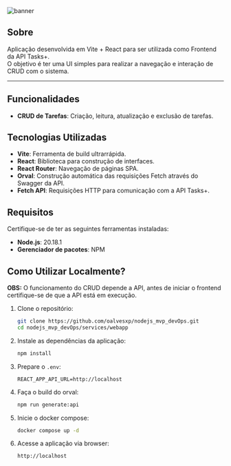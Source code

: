 <img src="https://i.imgur.com/Mj19Rqs.png" alt="banner" />

## Sobre
Aplicação desenvolvida em Vite + React para ser utilizada como Frontend da API Tasks+.</br>
O objetivo é ter uma UI simples para realizar a navegação e interação de CRUD com o sistema.

---

## Funcionalidades
- **CRUD de Tarefas**: Criação, leitura, atualização e exclusão de tarefas.


## Tecnologias Utilizadas
- **Vite**: Ferramenta de build ultrarrápida.
- **React**: Biblioteca para construção de interfaces.
- **React Router**: Navegação de páginas SPA.
- **Orval**: Construção automática das requisições Fetch através do Swagger da API.
- **Fetch API**: Requisições HTTP para comunicação com a API Tasks+.

## Requisitos
Certifique-se de ter as seguintes ferramentas instaladas:

- **Node.js**: 20.18.1
- **Gerenciador de pacotes**: NPM

## Como Utilizar Localmente?
**OBS:** O funcionamento do CRUD depende a API, antes de iniciar o frontend certifique-se de que a API está em execução.

1. Clone o repositório:
   ```bash
   git clone https://github.com/oalvesxp/nodejs_mvp_devOps.git
   cd nodejs_mvp_devOps/services/webapp
2. Instale as dependências da aplicação:
   ```bash
   npm install
3. Prepare o `.env`:
   ```.env
   REACT_APP_API_URL=http://localhost
4. Faça o build do orval:
   ```bash
   npm run generate:api
5. Inicie o docker compose:
   ```bash
   docker compose up -d
5. Acesse a aplicação via browser:
   ```bash
   http://localhost
